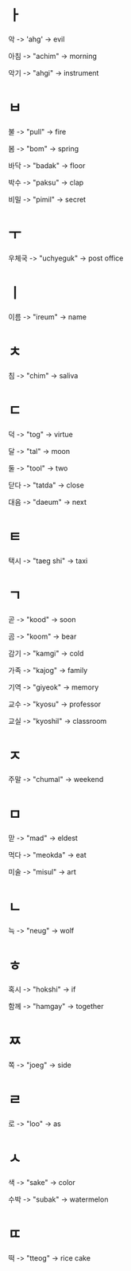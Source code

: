 # ㅏ

악 -> 'ahg' -> evil

아침 -> "achim" -> morning

악기 -> "ahgi" -> instrument

# ㅂ

불 -> "pull" -> fire

봄 -> "bom" -> spring

바닥 -> "badak" -> floor

박수 -> "paksu" -> clap

비밀 -> "pimil" -> secret

# ㅜ

우체국 -> "uchyeguk" -> post office

# ㅣ

이름 -> "ireum" -> name

# ㅊ

침 -> "chim" -> saliva

# ㄷ

덕 -> "tog" -> virtue

달 -> "tal" -> moon

둘 -> "tool" -> two

닫다 -> "tatda" -> close

대음 -> "daeum" -> next

# ㅌ

택시 -> "taeg shi" -> taxi

# ㄱ

곧 -> "kood" -> soon

곰 -> "koom" -> bear

감기 -> "kamgi" -> cold

가족 -> "kajog" -> family

기역 -> "giyeok" -> memory

교수 -> "kyosu" -> professor

교실 -> "kyoshil" -> classroom

# ㅈ

주말 -> "chumal" -> weekend

# ㅁ

맏 -> "mad" -> eldest

먹다 -> "meokda" -> eat

미술 -> "misul" -> art

# ㄴ

늑 -> "neug" -> wolf

# ㅎ

혹시 -> "hokshi" -> if

함께 -> "hamgay" -> together

# ㅉ

쪽 -> "joeg" -> side

# ㄹ

로 -> "loo" -> as

# ㅅ

색 -> "sake" -> color

수박 -> "subak" -> watermelon

# ㄸ

떡 -> "tteog" -> rice cake
